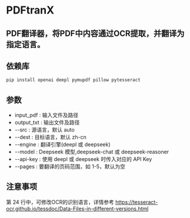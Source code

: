 # PDFtranX
PDF翻译器，将PDF中内容通过OCR提取，并翻译为指定语言。
---
## 依赖库
```Python
pip install openai deepl pymupdf pillow pytesseract
```

## 参数
- input_pdf : 输入文件及路径
- output_txt : 输出文件及路径
- --src : 源语言，默认 auto
- --dest : 目标语言，默认 zh-cn
- --engine : 翻译引擎(deepl 或 deepseek)
- --model : Deepseek 模型,deepseek-chat 或 deepseek-reasoner
- --api-key : 使用 deepl 或 deepseek 时传入对应的 API Key
- --pages : 要翻译的页码范围，如 1-5，默认为空

## 注意事项
第 $24$ 行中，可修改OCR的识别语言，详情参考 https://tesseract-ocr.github.io/tessdoc/Data-Files-in-different-versions.html
